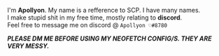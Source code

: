 I'm **Apollyon**. My name is a refference to SCP. I have many names.<br>
I make stupid shit in my free time, mostly relating to **discord**.<br>
Feel free to message me on discord @ `Apollyon ♡#8780`

***PLEASE DM ME BEFORE USING MY NEOFETCH CONFIG/S. THEY ARE VERY MESSY.***
